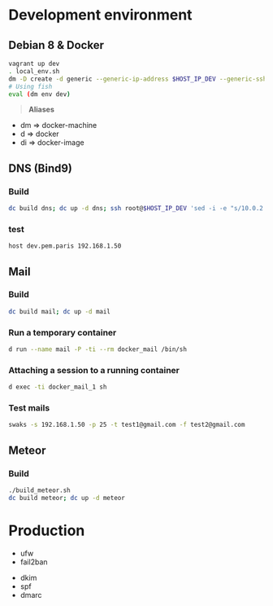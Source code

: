 # Development environment
## Debian 8 & Docker
```sh
vagrant up dev
. local_env.sh
dm -D create -d generic --generic-ip-address $HOST_IP_DEV --generic-ssh-user root --generic-ssh-key ~/.ssh/id_rsa  dev
# Using fish
eval (dm env dev)
```

> **Aliases**
  + dm => docker-machine
  + d => docker
  + di => docker-image

## DNS (Bind9)
### Build
```sh
dc build dns; dc up -d dns; ssh root@$HOST_IP_DEV 'sed -i -e "s/10.0.2.3/192.168.1.50/" /etc/resolv.conf'
```

### test
```sh
host dev.pem.paris 192.168.1.50
```

## Mail
### Build
```sh
dc build mail; dc up -d mail
```

### Run a temporary container
```sh
d run --name mail -P -ti --rm docker_mail /bin/sh
```

### Attaching a session to a running container
```sh
d exec -ti docker_mail_1 sh
```

### Test mails
```sh
swaks -s 192.168.1.50 -p 25 -t test1@gmail.com -f test2@gmail.com
```

## Meteor
### Build
```sh
./build_meteor.sh
dc build meteor; dc up -d meteor
```

# Production
+ ufw
+ fail2ban
* dkim
* spf
* dmarc
